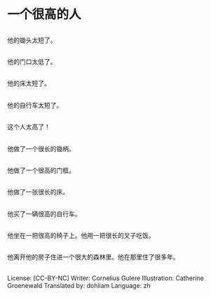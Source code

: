 # 一个很高的人

##
他的锄头太短了。

##
他的门口太低了。

##
他的床太短了。

##
他的自行车太短了。

##
这个人太高了！

##
他做了一个很长的锄柄。

##
他做了一个很高的门框。

##
他做了一张很长的床。

##
他买了一辆很高的自行车。

##
他坐在一把很高的椅子上。他用一把很长的叉子吃饭。

##
他离开他的房子住进一个很大的森林里。他在那里住了很多年。

##
License: [CC-BY-NC]
Writer: Cornelius Gulere
Illustration: Catherine Groenewald
Translated by: dohliam
Language: zh
